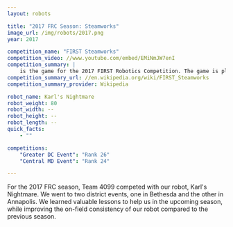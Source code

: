 ```yaml
---
layout: robots

title: "2017 FRC Season: Steamworks"
image_url: /img/robots/2017.png
year: 2017

competition_name: "FIRST Steamworks"
competition_video: //www.youtube.com/embed/EMiNmJW7enI
competition_summary: |
    is the game for the 2017 FIRST Robotics Competition. The game is played by two alliances of three teams each. Their robots compete on a field by delivering large plastic gears to an "airship" structure in the middle of the field. Additional points are scored by shooting wiffleball-sized "fuel" spheres into a goal. At the end of the match, robots earn a large number of points by climbing a team-supplied rope on the airship.
competition_summary_url: //en.wikipedia.org/wiki/FIRST_Steamworks
competition_summary_provider: Wikipedia

robot_name: Karl's Nightmare
robot_weight: 80
robot_width: --
robot_height: --
robot_length: --
quick_facts:
    - ""

competitions:
    "Greater DC Event": "Rank 26"
    "Central MD Event": "Rank 24"

---
```


For the 2017 FRC season, Team 4099 competed with our robot, Karl's Nightmare. We went to two district events, one in Bethesda and the other in Annapolis. We learned valuable lessons to help us in the upcoming season, while improving the on-field consistency of our robot compared to the previous season.